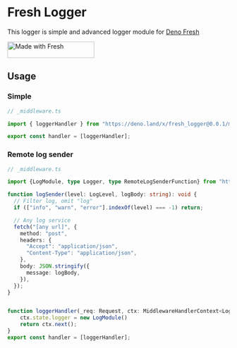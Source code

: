 # Fresh Logger

This logger is simple and advanced logger module for
[Deno Fresh](https://fresh.deno.dev/)

<a href="https://fresh.deno.dev">
   <img width="197" height="37" src="https://fresh.deno.dev/fresh-badge.svg" alt="Made with Fresh" />
</a>

## Usage

### Simple

```ts _middleware.ts
// _middleware.ts

import { loggerHandler } from "https://deno.land/x/fresh_logger@0.0.1/mod.ts";

export const handler = [loggerHandler];
```

### Remote log sender

```ts _middleware.ts
// _middleware.ts

import {LogModule, type Logger, type RemoteLogSenderFunction} from "https://deno.land/x/fresh_logger@0.0.1/mod.ts";

function logSender(level: LogLevel, logBody: string): void {
  // Filter log, omit "log"
  if (["info", "warn", "error"].indexOf(level) === -1) return;

  // Any log service
  fetch("[any url]", {
    method: "post",
    headers: {
      "Accept": "application/json",
      "Content-Type": "application/json",
    },
    body: JSON.stringify({
      message: logBody,
    }),
  });
}


function loggerHandler(_req: Request, ctx: MiddlewareHandlerContext<Logger>) {
    ctx.state.logger = new LogModule()
    return ctx.next();
}
export const handler = [loggerHandler];
```
